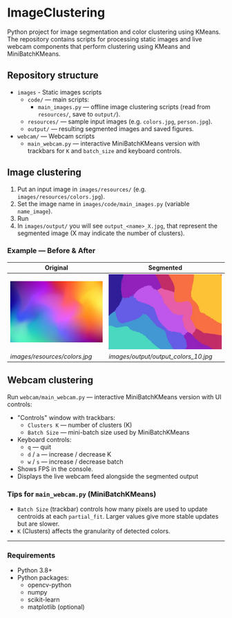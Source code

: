 # ImageClustering

Python project for image segmentation and color clustering using KMeans. The repository contains scripts for processing static images and live webcam components that perform clustering using KMeans and MiniBatchKMeans.

## Repository structure

- `images` - Static images scripts
	- `code/` — main scripts:
		- `main_images.py` — offline image clustering scripts (read from `resources/`, save to `output/`).
	- `resources/` — sample input images (e.g. `colors.jpg`, `person.jpg`).
	- `output/` — resulting segmented images and saved figures.
- `webcam/` — Webcam scripts
	- `main_webcam.py` — interactive MiniBatchKMeans version with trackbars for `K` and `batch_size` and keyboard controls.

## Image clustering

1. Put an input image in `images/resources/` (e.g. `images/resources/colors.jpg`).
2. Set the image name in `images/code/main_images.py` (variable `name_image`).
3. Run
4. In `images/output/` you will see `output_<name>_X.jpg`, that represent the segmented image (X may indicate the number of clusters).


### Example — Before & After

| Original | Segmented |
|---|---|
| ![Original](images/resources/colors.jpg) | ![Segmented](images/output/output_colors_10.jpg) |
| *images/resources/colors.jpg* | *images/output/output_colors_10.jpg* |

## Webcam clustering

Run `webcam/main_webcam.py` — interactive MiniBatchKMeans version with UI controls:
  - "Controls" window with trackbars:
    - `Clusters K` — number of clusters (K)
    - `Batch Size` — mini-batch size used by MiniBatchKMeans
  - Keyboard controls:
    - `q` — quit
    - `d` / `a` — increase / decrease K
    - `w` / `s` — increase / decrease batch
  - Shows FPS in the console.
  - Displays the live webcam feed alongside the segmented output

### Tips for `main_webcam.py` (MiniBatchKMeans)

- `Batch Size` (trackbar) controls how many pixels are used to update centroids at each `partial_fit`. Larger values give more stable updates but are slower.
- `K` (Clusters) affects the granularity of detected colors.

---

### Requirements

- Python 3.8+
- Python packages:
  - opencv-python
  - numpy
  - scikit-learn
  - matplotlib (optional)